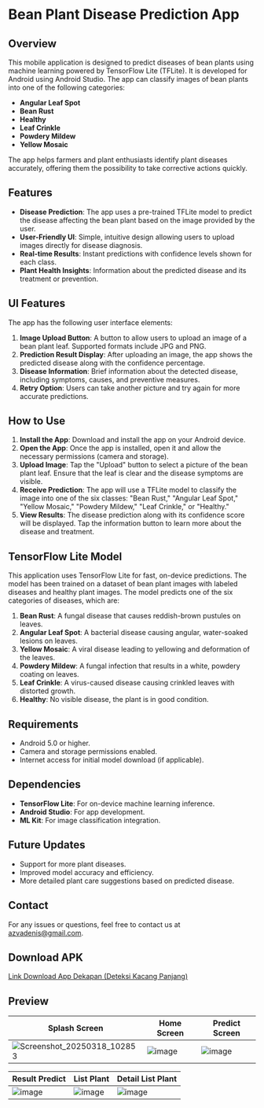 # Bean Plant Disease Prediction App

## Overview
This mobile application is designed to predict diseases of bean plants using machine learning powered by TensorFlow Lite (TFLite). It is developed for Android using Android Studio. The app can classify images of bean plants into one of the following categories:

- **Angular Leaf Spot**
- **Bean Rust**
- **Healthy**
- **Leaf Crinkle**
- **Powdery Mildew**
- **Yellow Mosaic**

The app helps farmers and plant enthusiasts identify plant diseases accurately, offering them the possibility to take corrective actions quickly.

## Features
- **Disease Prediction**: The app uses a pre-trained TFLite model to predict the disease affecting the bean plant based on the image provided by the user.
- **User-Friendly UI**: Simple, intuitive design allowing users to upload images directly for disease diagnosis.
- **Real-time Results**: Instant predictions with confidence levels shown for each class.
- **Plant Health Insights**: Information about the predicted disease and its treatment or prevention.

## UI Features
The app has the following user interface elements:
1. **Image Upload Button**: A button to allow users to upload an image of a bean plant leaf. Supported formats include JPG and PNG.
2. **Prediction Result Display**: After uploading an image, the app shows the predicted disease along with the confidence percentage.
3. **Disease Information**: Brief information about the detected disease, including symptoms, causes, and preventive measures.
4. **Retry Option**: Users can take another picture and try again for more accurate predictions.

## How to Use
1. **Install the App**: Download and install the app on your Android device.
2. **Open the App**: Once the app is installed, open it and allow the necessary permissions (camera and storage).
3. **Upload Image**: Tap the "Upload" button to select a picture of the bean plant leaf. Ensure that the leaf is clear and the disease symptoms are visible.
4. **Receive Prediction**: The app will use a TFLite model to classify the image into one of the six classes: "Bean Rust," "Angular Leaf Spot," "Yellow Mosaic," "Powdery Mildew," "Leaf Crinkle," or "Healthy."
5. **View Results**: The disease prediction along with its confidence score will be displayed. Tap the information button to learn more about the disease and treatment.

## TensorFlow Lite Model
This application uses TensorFlow Lite for fast, on-device predictions. The model has been trained on a dataset of bean plant images with labeled diseases and healthy plant images. The model predicts one of the six categories of diseases, which are:

1. **Bean Rust**: A fungal disease that causes reddish-brown pustules on leaves.
2. **Angular Leaf Spot**: A bacterial disease causing angular, water-soaked lesions on leaves.
3. **Yellow Mosaic**: A viral disease leading to yellowing and deformation of the leaves.
4. **Powdery Mildew**: A fungal infection that results in a white, powdery coating on leaves.
5. **Leaf Crinkle**: A virus-caused disease causing crinkled leaves with distorted growth.
6. **Healthy**: No visible disease, the plant is in good condition.

## Requirements
- Android 5.0 or higher.
- Camera and storage permissions enabled.
- Internet access for initial model download (if applicable).

## Dependencies
- **TensorFlow Lite**: For on-device machine learning inference.
- **Android Studio**: For app development.
- **ML Kit**: For image classification integration.

## Future Updates
- Support for more plant diseases.
- Improved model accuracy and efficiency.
- More detailed plant care suggestions based on predicted disease.

## Contact
For any issues or questions, feel free to contact us at azvadenis@gmail.com.

## Download APK
[Link Download App Dekapan (Deteksi Kacang Panjang)](https://drive.google.com/file/d/1L5iCy585scSPnV6Vi13MNnMDXf0REVAO/view?usp=sharing)

## Preview
| Splash Screen        | Home Screen | Predict Screen     |
|-------------------|-------------------|-------------------|
|![Screenshot_20250318_102853](https://github.com/user-attachments/assets/cb71734e-164e-44d7-a761-48b52b01528c) | ![image](https://github.com/user-attachments/assets/ba1fb34b-a125-4cb7-97b0-5cc1f820f624)|![image](https://github.com/user-attachments/assets/6efb8819-3344-44f4-9cc3-c604c9898f32)|

| Result Predict       | List Plant | Detail List Plant |
|-------------------|-------------------|-------------------|
|![image](https://github.com/user-attachments/assets/99f01a40-7641-48c9-915c-1c66459e5c29) | ![image](https://github.com/user-attachments/assets/52727b48-d533-480e-b8da-c4ebd78afb28) |![image](https://github.com/user-attachments/assets/424489c7-c7fc-43d1-8373-470cfe5ce07b)|


